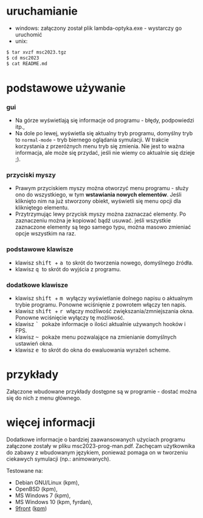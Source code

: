 # uruchamianie

- windows: załączony został plik lambda-optyka.exe - wystarczy go uruchomić
- unix:
```sh
$ tar xvzf msc2023.tgz
$ cd msc2023
$ cat README.md
```

# podstawowe używanie

### gui

- Na górze wyświetlają się informacje od programu - błędy, podpowiedzi itp.,
- Na dole po lewej, wyświetla się aktualny tryb programu, domyślny tryb to `normal-mode` - tryb biernego
  oglądania symulacji. W trakcie korzystania z przeróżnych menu tryb się zmienia.
  Nie jest to ważna informacja, ale może się przydać, jeśli nie wiemy co aktualnie się dzieje ;).

### przyciski myszy
- Prawym przyciskiem myszy można otworzyć menu programu - służy ono do wszystkiego,
  w tym **wstawiania nowych elementów**. Jeśli kliknięto nim na już stworzony obiekt, wyświetli się menu
  opcji dla klikniętego elementu.
- Przytrzymując lewy przycisk myszy można zaznaczać elementy. Po zaznaczeniu można je kopiować bądź usuwać.
  jeśli wszystkie zaznaczone elementy są tego samego typu, można masowo zmieniać opcje wszystkim na raz.

### podstawowe klawisze
- klawisz <kbd> shift </kbd> + <kbd> a </kbd> to skrót do tworzenia nowego, domyślnego źródła.
- klawisz <kbd> q </kbd> to skrót do wyjścia z programu.

### dodatkowe klawisze
- klawisz <kbd> shift </kbd> + <kbd> m </kbd> wyłączy wyświetlanie dolnego napisu o aktualnym trybie programu. 
  Ponowne wciśnięnie z powrotem włączy ten napis.
- klawisz <kbd> shift </kbd> + <kbd> r </kbd> włączy możliwość zwiększania/zmniejszania okna.
  Ponowne wciśnięcie wyłączy tę możliwość.
- klawisz <kbd> ` </kbd> pokaże informacje o ilości aktualnie używanych hooków i FPS.
- klawisz <kbd> ~ </kbd> pokaże menu pozwalające na zmienianie domyślnych ustawień okna.
- klawisz <kbd> e </kbd> to skrót do okna do ewaluowania wyrażeń scheme.

# przykłady

Załączone wbudowane przykłady dostępne są w programie - dostać można się do nich z menu głównego.

# więcej informacji

Dodatkowe informacje o bardziej zaawansowanych użyciach programu załączone zostały w pliku msc2023-prog-man.pdf.
Zachęcam użytkownika do zabawy z wbudowanym językiem, ponieważ pomaga on w tworzeniu ciekawych symulacji (np.: animowanych).

Testowane na:
- Debian GNU/Linux (kpm),
- OpenBSD (kpm),
- MS Windows 7 (kpm),
- MS Windows 10 (kpm, fyrdan),
- [9front](http://9front.org) ([kpm](https://git.krzysckh.org/kpm/msc9))
